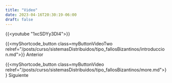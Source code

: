 ```yaml
---
title: "Video"
date: 2023-04-16T20:30:19-06:00
draft: false
---
```


{{<youtube "1xcSDYy3Dl4">}}

{{<myShortcode_button class=myButtonVideoTwo relref="/posts/curso/sistemasDistribuidos/tipo_fallosBizantinos/introduccion.md">}} Anterior

{{<myShortcode_button class=myButtonVideo relref="/posts/curso/sistemasDistribuidos/tipo_fallosBizantinos/more.md">}} Siguiente